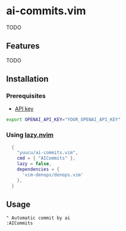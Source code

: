 # ai-commits.vim

TODO

## Features

TODO

## Installation

### Prerequisites

- [API key](https://platform.openai.com/account/api-keys)

```sh
export OPENAI_API_KEY="YOUR_OPENAI_API_KEY"
```

### Using [lazy.nvim](https://github.com/folke/lazy.nvim)

```lua
  {
    "yuucu/ai-commits.vim",
    cmd = { "AICommits" },
    lazy = false,
    dependencies = {
      'vim-denops/denops.vim'
    },
  }
```


## Usage

```
" Automatic commit by ai
:AICommits
```
